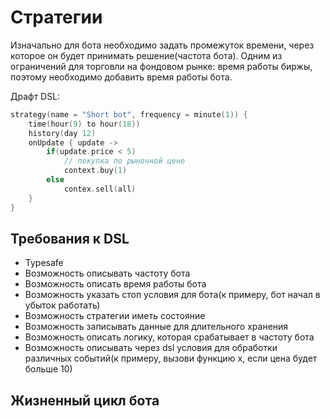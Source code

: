 # Стратегии

Изначально для бота необходимо задать промежуток времени, через которое он будет принимать решение(частота бота). Одним из ограничений для торговли на фондовом рынке: время работы биржы, поэтому необходимо добавить время работы бота.

Драфт DSL:
```kotlin
strategy(name = "Short bot", frequency = minute(1)) {
    time(hour(9) to hour(18))
    history(day 12)
    onUpdate { update ->
        if(update.price < 5)
            // покупка по рыночной цене
            context.buy(1)
        else
            contex.sell(all)
    }
}
```

## Требования к DSL

- Typesafe
- Возможность описывать частоту бота
- Возможность описать время работы бота
- Возможность указать стоп условия для бота(к примеру, бот начал в убыток работать)
- Возможность стратегии иметь состояние
- Возможность записывать данные для длительного хранения
- Возможность описать логику, которая срабатывает в частоту бота
- Возможность описывать через dsl условия для обработки различных событий(к примеру, вызови функцию x, если цена будет больше 10)

## Жизненный цикл бота